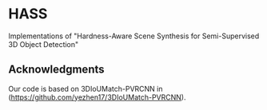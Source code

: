 # HASS
Implementations of "Hardness-Aware Scene Synthesis for Semi-Supervised 3D Object Detection"

## Acknowledgments

Our code is based on 3DIoUMatch-PVRCNN in (https://github.com/yezhen17/3DIoUMatch-PVRCNN).
